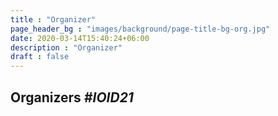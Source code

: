 ```yaml
---
title : "Organizer"
page_header_bg : "images/background/page-title-bg-org.jpg"
date: 2020-03-14T15:40:24+06:00
description : "Organizer"
draft : false
---
```


## Organizers _#IOID21_
